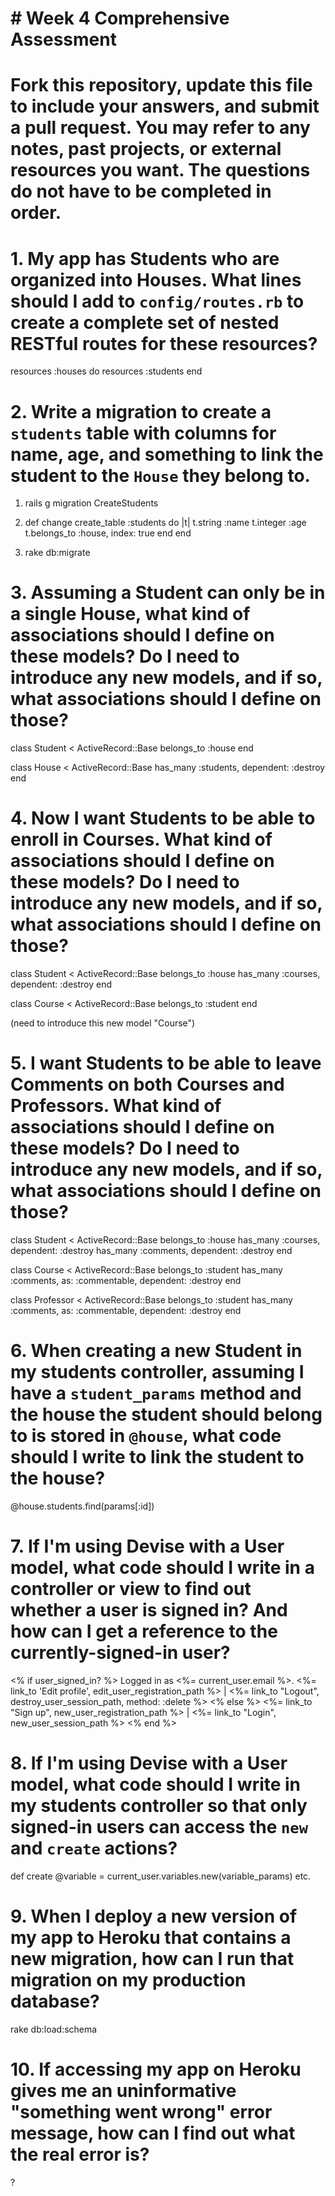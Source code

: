 # # Week 4 Comprehensive Assessment

# Fork this repository, update this file to include your answers, and submit a pull request. You may refer to any notes, past projects, or external resources you want. The questions do not have to be completed in order.

# 1. My app has Students who are organized into Houses. What lines should I add to `config/routes.rb` to create a complete set of nested RESTful routes for these resources?

resources :houses do
  resources :students
end


# 2. Write a migration to create a `students` table with columns for name, age, and something to link the student to the `House` they belong to.

1) rails g migration CreateStudents

2) def change
      create_table :students do |t|
        t.string :name
        t.integer :age
        t.belongs_to :house, index:  true
      end
    end

3) rake db:migrate


# 3. Assuming a Student can only be in a single House, what kind of associations should I define on these models? Do I need to introduce any new models, and if so, what associations should I define on those?

class Student < ActiveRecord::Base
  belongs_to :house
end

class House < ActiveRecord::Base
  has_many :students, dependent: :destroy
end

# 4. Now I want Students to be able to enroll in Courses. What kind of associations should I define on these models? Do I need to introduce any new models, and if so, what associations should I define on those?
class Student < ActiveRecord::Base
  belongs_to :house
  has_many :courses, dependent: :destroy
end

class Course < ActiveRecord::Base
  belongs_to :student
end

(need to introduce this new model "Course")

# 5. I want Students to be able to leave Comments on both Courses and Professors. What kind of associations should I define on these models? Do I need to introduce any new models, and if so, what associations should I define on those?
class Student < ActiveRecord::Base
  belongs_to :house
  has_many :courses, dependent: :destroy
  has_many :comments, dependent: :destroy
end

class Course < ActiveRecord::Base
  belongs_to :student
    has_many :comments, as: :commentable, dependent: :destroy
end

class Professor < ActiveRecord::Base
  belongs_to :student
    has_many :comments, as: :commentable, dependent: :destroy
end


# 6. When creating a new Student in my students controller, assuming I have a `student_params` method and the house the student should belong to is stored in `@house`, what code should I write to link the student to the house?
@house.students.find(params[:id])

# 7. If I'm using Devise with a User model, what code should I write in a controller or view to find out whether a user is signed in? And how can I get a reference to the currently-signed-in user?
<% if user_signed_in? %> Logged in as <%= current_user.email %>. <%= link_to 'Edit profile', edit_user_registration_path %> | <%= link_to "Logout", destroy_user_session_path, method: :delete %> <% else %> <%= link_to "Sign up", new_user_registration_path %> | <%= link_to "Login", new_user_session_path %> <% end %>

# 8. If I'm using Devise with a User model, what code should I write in my students controller so that only signed-in users can access the `new` and `create` actions?
  def create
    @variable = current_user.variables.new(variable_params)
etc.

# 9. When I deploy a new version of my app to Heroku that contains a new migration, how can I run that migration on my production database?
rake db:load:schema

# 10. If accessing my app on Heroku gives me an uninformative "something went wrong" error message, how can I find out what the real error is?

?
